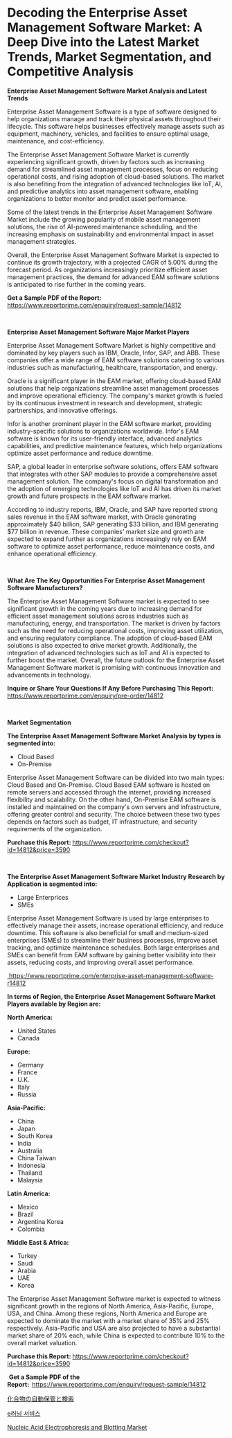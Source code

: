 <p><h1>Decoding the Enterprise Asset Management Software Market: A Deep Dive into the Latest Market Trends, Market Segmentation, and Competitive Analysis</h1></p><p><strong>Enterprise Asset Management Software Market Analysis and Latest Trends</strong></p>
<p><p>Enterprise Asset Management Software is a type of software designed to help organizations manage and track their physical assets throughout their lifecycle. This software helps businesses effectively manage assets such as equipment, machinery, vehicles, and facilities to ensure optimal usage, maintenance, and cost-efficiency.</p><p>The Enterprise Asset Management Software Market is currently experiencing significant growth, driven by factors such as increasing demand for streamlined asset management processes, focus on reducing operational costs, and rising adoption of cloud-based solutions. The market is also benefiting from the integration of advanced technologies like IoT, AI, and predictive analytics into asset management software, enabling organizations to better monitor and predict asset performance.</p><p>Some of the latest trends in the Enterprise Asset Management Software Market include the growing popularity of mobile asset management solutions, the rise of AI-powered maintenance scheduling, and the increasing emphasis on sustainability and environmental impact in asset management strategies.</p><p>Overall, the Enterprise Asset Management Software Market is expected to continue its growth trajectory, with a projected CAGR of 5.00% during the forecast period. As organizations increasingly prioritize efficient asset management practices, the demand for advanced EAM software solutions is anticipated to rise further in the coming years.</p></p>
<p><strong>Get a Sample PDF of the Report:&nbsp;</strong> <a href="https://www.reportprime.com/enquiry/request-sample/14812">https://www.reportprime.com/enquiry/request-sample/14812</a></p>
<p>&nbsp;</p>
<p><strong>Enterprise Asset Management Software Major Market Players</strong></p>
<p><p>Enterprise Asset Management Software Market is highly competitive and dominated by key players such as IBM, Oracle, Infor, SAP, and ABB. These companies offer a wide range of EAM software solutions catering to various industries such as manufacturing, healthcare, transportation, and energy.</p><p>Oracle is a significant player in the EAM market, offering cloud-based EAM solutions that help organizations streamline asset management processes and improve operational efficiency. The company's market growth is fueled by its continuous investment in research and development, strategic partnerships, and innovative offerings.</p><p>Infor is another prominent player in the EAM software market, providing industry-specific solutions to organizations worldwide. Infor's EAM software is known for its user-friendly interface, advanced analytics capabilities, and predictive maintenance features, which help organizations optimize asset performance and reduce downtime.</p><p>SAP, a global leader in enterprise software solutions, offers EAM software that integrates with other SAP modules to provide a comprehensive asset management solution. The company's focus on digital transformation and the adoption of emerging technologies like IoT and AI has driven its market growth and future prospects in the EAM software market.</p><p>According to industry reports, IBM, Oracle, and SAP have reported strong sales revenue in the EAM software market, with Oracle generating approximately $40 billion, SAP generating $33 billion, and IBM generating $77 billion in revenue. These companies' market size and growth are expected to expand further as organizations increasingly rely on EAM software to optimize asset performance, reduce maintenance costs, and enhance operational efficiency.</p></p>
<p>&nbsp;</p>
<p><strong>What Are The Key Opportunities For Enterprise Asset Management Software Manufacturers?</strong></p>
<p><p>The Enterprise Asset Management Software market is expected to see significant growth in the coming years due to increasing demand for efficient asset management solutions across industries such as manufacturing, energy, and transportation. The market is driven by factors such as the need for reducing operational costs, improving asset utilization, and ensuring regulatory compliance. The adoption of cloud-based EAM solutions is also expected to drive market growth. Additionally, the integration of advanced technologies such as IoT and AI is expected to further boost the market. Overall, the future outlook for the Enterprise Asset Management Software market is promising with continuous innovation and advancements in technology.</p></p>
<p><strong>Inquire or Share Your Questions If Any Before Purchasing This Report:</strong> <a href="https://www.reportprime.com/enquiry/pre-order/14812">https://www.reportprime.com/enquiry/pre-order/14812</a></p>
<p>&nbsp;</p>
<p><strong>Market Segmentation</strong></p>
<p><strong>The Enterprise Asset Management Software Market Analysis by types is segmented into:</strong></p>
<p><ul><li>Cloud Based</li><li>On-Premise</li></ul></p>
<p><p>Enterprise Asset Management Software can be divided into two main types: Cloud Based and On-Premise. Cloud Based EAM software is hosted on remote servers and accessed through the internet, providing increased flexibility and scalability. On the other hand, On-Premise EAM software is installed and maintained on the company's own servers and infrastructure, offering greater control and security. The choice between these two types depends on factors such as budget, IT infrastructure, and security requirements of the organization.</p></p>
<p><strong>Purchase this Report:&nbsp;</strong><a href="https://www.reportprime.com/checkout?id=14812&price=3590">https://www.reportprime.com/checkout?id=14812&price=3590</a></p>
<p>&nbsp;</p>
<p><strong>The Enterprise Asset Management Software Market Industry Research by Application is segmented into:</strong></p>
<p><ul><li>Large Enterprices</li><li>SMEs</li></ul></p>
<p><p>Enterprise Asset Management Software is used by large enterprises to effectively manage their assets, increase operational efficiency, and reduce downtime. This software is also beneficial for small and medium-sized enterprises (SMEs) to streamline their business processes, improve asset tracking, and optimize maintenance schedules. Both large enterprises and SMEs can benefit from EAM software by gaining better visibility into their assets, reducing costs, and improving overall asset performance.</p></p>
<p><a href="https://www.reportprime.com/enterprise-asset-management-software-r14812">&nbsp;https://www.reportprime.com/enterprise-asset-management-software-r14812</a></p>
<p><strong>In terms of Region, the Enterprise Asset Management Software Market Players available by Region are:</strong></p>
<p>
    <p> <strong> North America: </strong>
        <ul>
            <li>United States</li>
            <li>Canada</li>
        </ul>
        </p> 
    <p> <strong> Europe: </strong>
        <ul>
            <li>Germany</li>
            <li>France</li>
            <li>U.K.</li>
            <li>Italy</li>
            <li>Russia</li>
        </ul>
        </p> 
    <p> <strong> Asia-Pacific: </strong>
        <ul>
            <li>China</li>
            <li>Japan</li>
            <li>South Korea</li>
            <li>India</li>
            <li>Australia</li>
            <li>China Taiwan</li>
            <li>Indonesia</li>
            <li>Thailand</li>
            <li>Malaysia</li>
        </ul>
        </p> 
    <p> <strong> Latin America: </strong>
        <ul>
            <li>Mexico</li>
            <li>Brazil</li>
            <li>Argentina Korea</li>
            <li>Colombia</li>
        </ul>
        </p> 
    <p> <strong> Middle East & Africa: </strong>
        <ul>
            <li>Turkey</li>
            <li>Saudi</li>
            <li>Arabia</li>
            <li>UAE</li>
            <li>Korea</li>
        </ul>
    </p>
    </p>
<p><p>The Enterprise Asset Management Software market is expected to witness significant growth in the regions of North America, Asia-Pacific, Europe, USA, and China. Among these regions, North America and Europe are expected to dominate the market with a market share of 35% and 25% respectively. Asia-Pacific and USA are also projected to have a substantial market share of 20% each, while China is expected to contribute 10% to the overall market valuation.</p></p>
<p><strong>Purchase this Report: </strong><a href="https://www.reportprime.com/checkout?id=14812&price=3590">https://www.reportprime.com/checkout?id=14812&price=3590</a></p>
<p>&nbsp;<strong>Get a Sample PDF of the Report:&nbsp;&nbsp;</strong><a href="https://www.reportprime.com/enquiry/request-sample/14812">https://www.reportprime.com/enquiry/request-sample/14812</a></p>
<p><strong></strong></p>
<p><p><a href="https://github.com/TysonKub/Market-Research-Report-List-1/blob/main/423717281146.md">化合物の自動保管と検索</a></p><p><a href="https://medium.com/@christianlarkinus/e%EB%9F%AC%EB%8B%9D-%EC%84%9C%EB%B9%84%EC%8A%A4-%EC%8B%9C%EC%9E%A5-%EA%B7%9C%EB%AA%A8-%EC%8B%9C%EC%9E%A5-%EC%A0%84%EB%A7%9D-%EB%B0%8F-%EC%8B%9C%EC%9E%A5-%EC%98%88%EC%B8%A1-2024%EB%85%84%EB%B6%80%ED%84%B0-2031%EB%85%84%EA%B9%8C%EC%A7%80-614c5b42a2ed">e러닝 서비스</a></p><p><a href="https://view.publitas.com/reportprime-1/nucleic-acid-electrophoresis-and-blotting-market-comprehensive-assessment-by-type-application-and-geography/">Nucleic Acid Electrophoresis and Blotting Market</a></p></p>